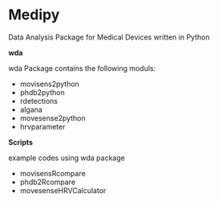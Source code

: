 # Medipy
Data Analysis Package for Medical Devices written in Python

**wda**

wda Package contains the following moduls:

- movisens2python
- phdb2python
- rdetections
- algana
- movesense2python
- hrvparameter


**Scripts**

example codes using wda package

- movisensRcompare
- phdb2Rcompare
- movesenseHRVCalculator
